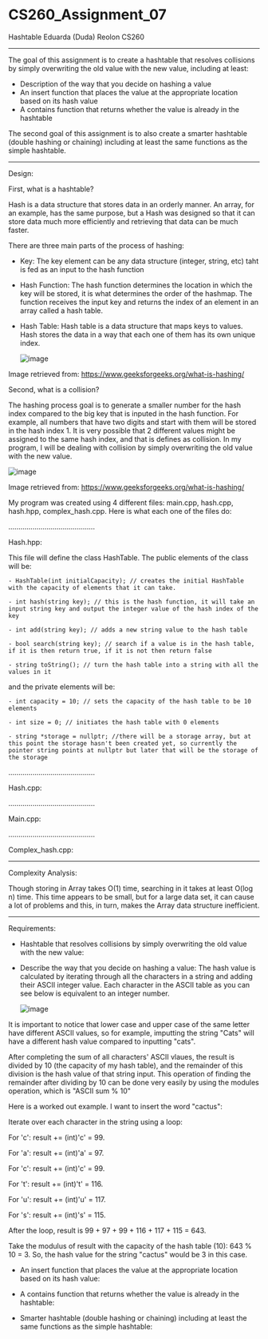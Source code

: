 # CS260_Assignment_07
Hashtable
Eduarda (Duda) Reolon
CS260

----------------------------------------------------------------------------------------------------------------------------------------------------------------------------------------------------------

The goal of this assignment is to create a hashtable that resolves collisions by simply overwriting the old value with the new value, including at least:

- Description of the way that you decide on hashing a value
- An insert function that places the value at the appropriate location based on its hash value
- A contains function that returns whether the value is already in the hashtable

The second goal of this assignment is to also create a smarter hashtable (double hashing or chaining) including at least the same functions as the simple hashtable.

----------------------------------------------------------------------------------------------------------------------------------------------------------------------------------------------------------

Design: 

First, what is a hashtable?

Hash is a data structure that stores data in an orderly manner. An array, for an example, has the same purpose, but a Hash was designed so that it can store data much more efficiently and retrieving that data can be much faster.  

There are three main parts of the process of hashing:

- Key: The key element can be any data structure (integer, string, etc) taht is fed as an input to the hash function

- Hash Function: The hash function determines the location in which the key will be stored, it is what determines the order of the hashmap. The function receives the input key and returns the index of an element in an array called a hash table. 

- Hash Table: Hash table is a data structure that maps keys to values. Hash stores the data in a way that each one of them has its own unique index.


  ![image](https://github.com/dudareolon/CS260_Assignment_07/assets/102680672/b2950b41-5db5-4922-bff9-4930c534be2a)

Image retrieved from: https://www.geeksforgeeks.org/what-is-hashing/


Second, what is a collision?

The hashing process goal is to generate a smaller number for the hash index compared to the big key that is inputed in the hash function. For example, all numbers that have two digits and start with them will be stored in the hash index 1. It is very possible that 2 different values might be assigned to the same hash index, and that is defines as collision. In my program, I will be dealing with collision by simply overwriting the old value with the new value.


![image](https://github.com/dudareolon/CS260_Assignment_07/assets/102680672/a77fe1d3-2fd8-4509-bec6-ef0dccf02e26)

Image retrieved from: https://www.geeksforgeeks.org/what-is-hashing/

My program was created using 4 different files: main.cpp, hash.cpp, hash.hpp, complex_hash.cpp. Here is what each one of the files do:

...........................................

Hash.hpp:

This file will define the class HashTable. The public elements of the class will be:

    - HashTable(int initialCapacity); // creates the initial HashTable with the capacity of elements that it can take.
    
    - int hash(string key); // this is the hash function, it will take an input string key and output the integer value of the hash index of the key
    
    - int add(string key); // adds a new string value to the hash table
    
    - bool search(string key); // search if a value is in the hash table, if it is then return true, if it is not then return false 
    
    - string toString(); // turn the hash table into a string with all the values in it
    
and the private elements will be:

    - int capacity = 10; // sets the capacity of the hash table to be 10 elements
    
    - int size = 0; // initiates the hash table with 0 elements
    
    - string *storage = nullptr; //there will be a storage array, but at this point the storage hasn't been created yet, so currently the pointer string points at nullptr but later that will be the storage of the storage


...........................................

Hash.cpp:


...........................................

Main.cpp:


...........................................

Complex_hash.cpp:



----------------------------------------------------------------------------------------------------------------------------------------------------------------------------------------------------------

Complexity Analysis:

Though storing in Array takes O(1) time, searching in it takes at least O(log n) time. This time appears to be small, but for a large data set, it can cause a lot of problems and this, in turn, makes the Array data structure inefficient.

----------------------------------------------------------------------------------------------------------------------------------------------------------------------------------------------------------

Requirements:

- Hashtable that resolves collisions by simply overwriting the old value with the new value:

- Describe the way that you decide on hashing a value: The hash value is calculated by iterating through all the characters in a string and adding their ASCII integer value. Each character in the ASCII table as you can see below is equivalent to an integer number.

  ![image](https://github.com/dudareolon/CS260_Assignment_07/assets/102680672/f36c354b-1454-47a8-bde6-b3fd49df6590)

It is important to notice that lower case and upper case of the same letter have different ASCII values, so for example, imputting the string "Cats" will have a different hash value compared to inputting "cats".

After completing the sum of all characters' ASCII vlaues, the result is divided by 10 (the capacity of my hash table), and the remainder of this division is the hash value of that string input. This operation of finding the remainder after dividing by 10 can be done very easily by using the modules operation, which is "ASCII sum % 10"

Here is a worked out example. I want to insert the word "cactus":

Iterate over each character in the string using a loop:

For 'c': result += (int)'c' = 99.

For 'a': result += (int)'a' = 97.

For 'c': result += (int)'c' = 99.

For 't': result += (int)'t' = 116.

For 'u': result += (int)'u' = 117.

For 's': result += (int)'s' = 115.

After the loop, result is 99 + 97 + 99 + 116 + 117 + 115 = 643.

Take the modulus of result with the capacity of the hash table (10): 643 % 10 = 3. So, the hash value for the string "cactus" would be 3 in this case.


- An insert function that places the value at the appropriate location based on its hash value:

- A contains function that returns whether the value is already in the hashtable:

- Smarter hashtable (double hashing or chaining) including at least the same functions as the simple hashtable:


